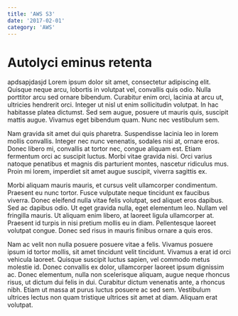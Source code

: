 ```yaml
---
title: 'AWS S3'
date: '2017-02-01'
category: 'AWS'
---
```


# Autolyci eminus retenta

apdsapjdasjd Lorem ipsum dolor sit amet, consectetur adipiscing elit. Quisque neque arcu, lobortis in volutpat vel, convallis quis odio. Nulla porttitor arcu sed ornare bibendum. Curabitur enim orci, lacinia at arcu ut, ultricies hendrerit orci. Integer ut nisl ut enim sollicitudin volutpat. In hac habitasse platea dictumst. Sed sem augue, posuere ut mauris quis, suscipit mattis augue. Vivamus eget bibendum quam. Nunc nec vestibulum sem.

Nam gravida sit amet dui quis pharetra. Suspendisse lacinia leo in lorem mollis convallis. Integer nec nunc venenatis, sodales nisi at, ornare eros. Donec libero mi, convallis at tortor nec, congue aliquam est. Etiam fermentum orci ac suscipit luctus. Morbi vitae gravida nisi. Orci varius natoque penatibus et magnis dis parturient montes, nascetur ridiculus mus. Proin mi lorem, imperdiet sit amet augue suscipit, viverra sagittis ex.

Morbi aliquam mauris mauris, et cursus velit ullamcorper condimentum. Praesent eu nunc tortor. Fusce vulputate neque tincidunt ex faucibus viverra. Donec eleifend nulla vitae felis volutpat, sed aliquet eros dapibus. Sed ac dapibus odio. Ut eget gravida nulla, eget elementum leo. Nullam vel fringilla mauris. Ut aliquam enim libero, at laoreet ligula ullamcorper at. Praesent id turpis in nisi pretium mollis eu in diam. Pellentesque laoreet volutpat congue. Donec sed risus in mauris finibus ornare a quis eros.

Nam ac velit non nulla posuere posuere vitae a felis. Vivamus posuere ipsum id tortor mollis, sit amet tincidunt velit tincidunt. Vivamus a erat id orci vehicula laoreet. Quisque suscipit luctus sapien, vel commodo metus molestie id. Donec convallis ex dolor, ullamcorper laoreet ipsum dignissim ac. Donec elementum, nulla non scelerisque aliquam, augue neque rhoncus risus, ut dictum dui felis in dui. Curabitur dictum venenatis ante, a rhoncus nibh. Etiam ut massa at purus luctus posuere ac sed sem. Vestibulum ultrices lectus non quam tristique ultrices sit amet at diam. Aliquam erat volutpat.
